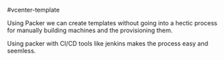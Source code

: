 #vcenter-template

Using Packer we can create templates without going into a hectic process for manually building machines and the provisioning them.

Using packer with CI/CD tools like jenkins makes the process easy and seemless.
